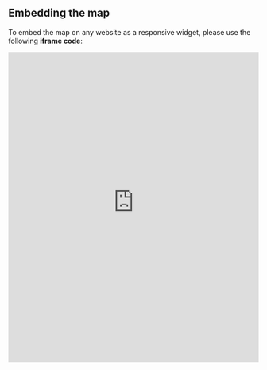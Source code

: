 ## Embedding the map

To embed the map on any website as a responsive widget, please use the following **iframe code**:

<iframe title="Euranet Map" aria-label="Map" id="euranet-map-euranet-map-eu-digitisation-per-country" src="https://digitalisation-levels.vercel.app//" scrolling="no" frameborder="0"style="width: 0; min-width: 100% !important; border: none;" height="624"></iframe><script type="text/javascript">window.addEventListener("message",e=>{if("https://digitalisation-levels.vercel.app/"!==e.origin)return;let t=e.data;if(t.height){document.getElementById("euranet-map-euranet-map-eu-digitisation-per-country").height=t.height+"px"}},!1)</script>